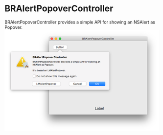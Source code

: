 # BRAlertPopoverController
BRAlertPopoverController provides a simple API for showing an NSAlert as Popover.
![icon](https://github.com/BokkkRottt/BRAlertPopoverController/blob/master/BRAlertPopoverController/Screen%20Shot%20.png)
